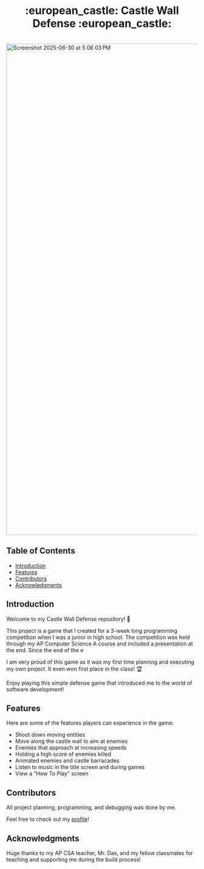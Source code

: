 <h1 align="center"> :european_castle: Castle Wall Defense :european_castle:</h1> <br>

<img width="1291" alt="Screenshot 2025-06-30 at 5 06 03 PM" src="https://github.com/user-attachments/assets/28e85e58-5df1-4afa-a66a-0ce5e1bd81f3" />

<!-- START doctoc generated TOC please keep comment here to allow auto update -->
<!-- DON'T EDIT THIS SECTION, INSTEAD RE-RUN doctoc TO UPDATE -->
## Table of Contents

- [Introduction](#introduction)
- [Features](#features)
- [Contributors](#contributors)
- [Acknowledgments](#acknowledgments)

<!-- END doctoc generated TOC please keep comment here to allow auto update -->

## Introduction

Welcome to my Castle Wall Defense repository! :wave:

This project is a game that I created for a 3-week long programming competition when I was a junior in high school. The competition was held through my AP Computer Science A course and included a presentation at the end. Since the end of the e

I am very proud of this game as it was my first time planning and executing my own project. It even won first place in the class! :trophy:

Enjoy playing this simple defense game that introduced me to the world of software development!

## Features

Here are some of the features players can experience in the game:

* Shoot down moving entities
* Move along the castle wall to aim at enemies
* Enemies that approach at increasing speeds
* Holding a high score of enemies killed
* Animated enemies and castle barracades
* Listen to music in the title screen and during games
* View a "How To Play" screen

## Contributors

All project planning, programming, and debugging was done by me.

Feel free to check out my [profile](github.com/charleswal-a)!

## Acknowledgments

Huge thanks to my AP CSA teacher, Mr. Das, and my fellow classmates for teaching and supporting me during the build process!
